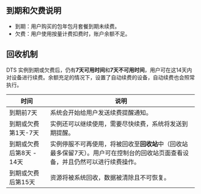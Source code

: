 ## 到期和欠费说明

- 到期：用户购买的包年包月套餐到期未续费。
- 欠费：用户使用按量计费扣费时，账户余额不足。

## 回收机制

DTS 实例到期或欠费后，仍有**7天可用时间**和**7天不可用时间**，用户可在这14天内对设备进行续费。余额充足的情况下，设置了自动续费的设备，自动续费也会照常执行。

| 时间                   | 说明                                                         |
| ---------------------- | ------------------------------------------------------------ |
| 到期前7天              | 系统会开始给用户发送续费提醒通知。                           |
| 到期或欠费第1天-7天    | 实例还可以继续使用，需要尽快续费，系统将发送到期提醒。   |
| 到期或欠费后第8天 - 14天 | 实例停服不可再使用，将被回收至**回收站**中（回收站最多保留7天）。用户可在控制台的回收站页面查看设备，并且仍然可以进行续费操作。 |
| 到期或欠费后第15天     | 资源将被系统回收，数据被清除且不可恢复。                     |


